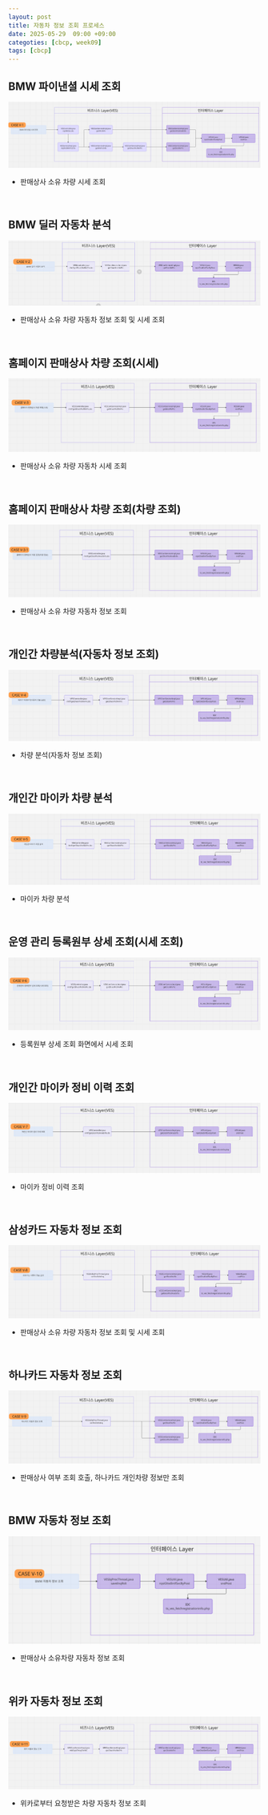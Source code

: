 ```yaml
---
layout: post
title: 자동차 정보 조회 프로세스
date: 2025-05-29  09:00 +09:00
categoties: [cbcp, week09]
tags: [cbcp]
---
```


## BMW 파이낸셜 시세 조회

![case_v_1](/assets/img/carbang/case_v_1.png)

- 판매상사 소유 차량 시세 조회

<br>

## BMW 딜러 자동차 분석

![case_v_2](/assets/img/carbang/case_v_2.png)

- 판매상사 소유 차량 자동차 정보 조회 및 시세 조회

<br>

## 홈페이지 판매상사 차량 조회(시세)

![case_v_3](/assets/img/carbang/case_v_3.png)

- 판매상사 소유 차량 자동차 시세 조회

<br>

## 홈페이지 판매상사 차량 조회(차량 조회)

![case_v_3_1](/assets/img/carbang/case_v_3_1.png)

- 판매상사 소유 차량 자동차 정보 조회

<br>

## 개인간 차량분석(자동차 정보 조회)

![case_v_4](/assets/img/carbang/case_v_4.png)

- 차량 분석(자동차 정보 조회)

<br>

## 개인간 마이카 차량 분석

![case_v_5](/assets/img/carbang/case_v_5.png)

- 마이카 차량 분석

<br>

## 운영 관리 등록원부 상세 조회(시세 조회)

![case_v_6](/assets/img/carbang/case_v_6.png)

- 등록원부 상세 조회 화면에서 시세 조회

<br>

## 개인간 마이카 정비 이력 조회

![case_v_7](/assets/img/carbang/case_v_7.png)

- 마이카 정비 이력 조회

<br>

## 삼성카드 자동차 정보 조회

![case_v_8](/assets/img/carbang/case_v_8.png)

- 판매상사 소유 차량 자동차 정보 조회 및 시세 조회

<br>

## 하나카드 자동차 정보 조회

![case_v_9](/assets/img/carbang/case_v_9.png)

- 판매상사 여부 조회 호출, 하나카드 개인차량 정보만 조회

<br>

## BMW 자동차 정보 조회

![case_v_10](/assets/img/carbang/case_v_10.png)

- 판매상사 소유차량 자동차 정보 조회

<br>

## 위카 자동차 정보 조회

![case_v_11](/assets/img/carbang/case_v_11.png)

- 위카로부터 요청받은 차량 자동차 정보 조회